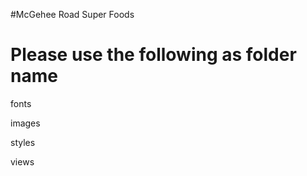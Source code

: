 #McGehee Road Super Foods 

Please use the following as folder name
========================================

fonts

images

styles

views
